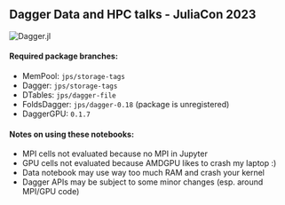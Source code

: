 ## Dagger Data and HPC talks - JuliaCon 2023

<img src="https://github.com/JuliaParallel/Dagger.jl/blob/master/docs/logo.jpg" alt="Dagger.jl">

#### Required package branches:
- MemPool: `jps/storage-tags`
- Dagger: `jps/storage-tags`
- DTables: `jps/dagger-file`
- FoldsDagger: `jps/dagger-0.18` (package is unregistered)
- DaggerGPU: `0.1.7`

#### Notes on using these notebooks:

- MPI cells not evaluated because no MPI in Jupyter
- GPU cells not evaluated because AMDGPU likes to crash my laptop :)
- Data notebook may use way too much RAM and crash your kernel
- Dagger APIs may be subject to some minor changes (esp. around MPI/GPU code)
